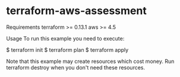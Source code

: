 # terraform-aws-assessment

Requirements
terraform	>= 0.13.1
aws	>= 4.5

Usage
To run this example you need to execute:

$ terraform init
$ terraform plan
$ terraform apply

Note that this example may create resources which cost money. Run terraform destroy when you don't need these resources.
